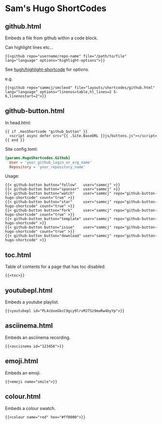 # Sam's Hugo ShortCodes

## github.html

Embeds a file from github within a code block.

Can highlight lines etc...

```hugo
{{<github repo="username/repo-name" file="/path/to/file" lang="language" options="highlight-options">}}
```

See [hugh/highlight-shortcode](https://gohugo.io/content-management/syntax-highlighting/#highlight-shortcode) for options.

e.g.

```hugo
{{<github repo="sammcj/smcleod" file="layouts/shortcodes/github.html" lang="language" options="linenos=table,hl_lines=2 5-6,linenostart=2">}}
```

## github-button.html

In head.html:

```hugo
{{ if .HasShortcode "github_button" }}
  <script async defer src="{{ .Site.BaseURL }}js/buttons.js"></script>
{{ end }}
```

Site config.toml:

```toml
[params.HugoShortcodes.Github]
  User = 'your_github_login_or_org_name'
  Repository = 'your_repository_name'
```

Usage:

```hugo
{{< github-button button="follow"   user="sammcj" >}}
{{< github-button button="sponsor"  user="sammcj" >}}
{{< github-button button="watch"    user="sammcj" repo="github-button-hugo-shortcode" count="true" >}}
{{< github-button button="star"     user="sammcj" repo="github-button-hugo-shortcode" count="true" >}}
{{< github-button button="fork"     user="sammcj" repo="github-button-hugo-shortcode" count="true" >}}
{{< github-button button="template" user="sammcj" repo="github-button-hugo-shortcode" >}}
{{< github-button button="issue"    user="sammcj" repo="github-button-hugo-shortcode" count="true" >}}
{{< github-button button="download" user="sammcj" repo="github-button-hugo-shortcode" >}}
```

## toc.html

Table of contents for a page that has toc disabled.

```hugo
{{<toc>}}
```

## youtubepl.html

Embeds a youtube playlist.

```hugo
{{<youtubepl id="PL4cUxeGkcC9gcy9lrvMJ75z9maRw4byYp">}}
```

## asciinema.html

Embeds an asciinema recording.

```hugo
{{<asciinema id="123456">}}
```

## emoji.html

Embeds an emoji.

```hugo
{{<emoji name="smile">}}
```

## colour.html

Embeds a colour swatch.

```hugo
{{<colour name="red" hex="#ff0000">}}
```
